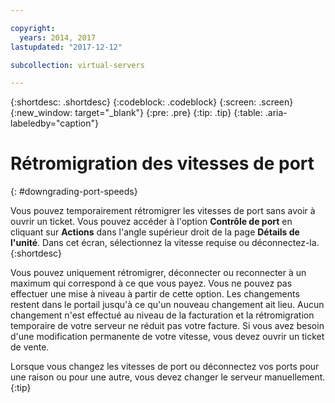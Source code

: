 ```yaml
---

copyright:
  years: 2014, 2017
lastupdated: "2017-12-12"

subcollection: virtual-servers

---
```


{:shortdesc: .shortdesc}
{:codeblock: .codeblock}
{:screen: .screen}
{:new_window: target="_blank"}
{:pre: .pre}
{:tip: .tip}
{:table: .aria-labeledby="caption"}

# Rétromigration des vitesses de port
{: #downgrading-port-speeds}

Vous pouvez temporairement rétromigrer les vitesses de port sans avoir à ouvrir un ticket. Vous pouvez accéder à l'option **Contrôle de port** en cliquant sur **Actions** dans l'angle supérieur droit de la page **Détails de l'unité**. Dans cet écran, sélectionnez la vitesse requise ou déconnectez-la.
{:shortdesc}

Vous pouvez uniquement rétromigrer, déconnecter ou reconnecter à un maximum qui correspond à ce que vous payez. Vous ne pouvez pas effectuer une mise à niveau à partir de cette option. Les changements restent dans le portail jusqu'à ce qu'un nouveau changement ait lieu. Aucun changement n'est effectué au niveau de la facturation et la rétromigration temporaire de votre serveur ne réduit pas votre facture. Si vous avez besoin d'une modification permanente de votre vitesse, vous devez ouvrir un ticket de vente.

Lorsque vous changez les vitesses de port ou déconnectez vos ports pour une raison ou pour une autre, vous devez changer le serveur manuellement.
{:tip}
